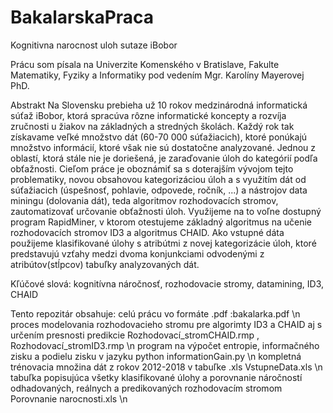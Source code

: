 # BakalarskaPraca
Kognitivna narocnost uloh sutaze iBobor

Prácu som písala na Univerzite Komenského v Bratislave, Fakulte Matematiky, Fyziky a Informatiky pod vedením Mgr. Karolíny Mayerovej PhD.

Abstrakt
Na Slovensku prebieha už 10 rokov medzinárodná informatická súťaž iBobor, ktorá spracúva rôzne informatické koncepty a rozvíja zručnosti u žiakov na základných a stredných školách. Každý rok tak získavame veľké množstvo dát (60-70 000 súťažiacich), ktoré ponúkajú množstvo informácií, ktoré však nie sú dostatočne analyzované. Jednou z oblastí, ktorá stále nie je doriešená, je zaraďovanie úloh do kategórií podľa obťažnosti. Cieľom práce je oboznámiť sa s doterajším vývojom tejto problematiky, novou obsahovou kategorizáciou úloh a s využitím dát od súťažiacich (úspešnosť, pohlavie, odpovede, ročník, ...) a nástrojov data miningu (dolovania dát), teda algoritmov rozhodovacích stromov, zautomatizovať určovanie obťažnosti úloh.  Využijeme na to voľne dostupný program RapidMiner, v ktorom otestujeme základný algoritmus na učenie rozhodovacích stromov ID3 a algoritmus CHAID. Ako vstupné dáta použijeme klasifikované úlohy s atribútmi z novej kategorizácie úloh, ktoré predstavujú vzťahy medzi dvoma konjunkciami odvodenými z atribútov(stĺpcov) tabuľky analyzovaných dát.  

Kľúčové slová: kognitívna náročnosť, rozhodovacie stromy, datamining, ID3, CHAID

Tento repozitár obsahuje:
celú prácu vo formáte .pdf :bakalarka.pdf \n
proces modelovania rozhodovacieho stromu pre algorimty ID3 a CHAID aj s určením presnosti predikcie Rozhodovací_stromCHAID.rmp , Rozhodovací_stromID3.rmp \n
program na výpočet entropie, informačného zisku a podielu zisku v jazyku python informationGain.py \n
kompletná trénovacia množina dát z rokov 2012-2018 v tabuľke .xls VstupneData.xls \n
tabuľka popisujúca všetky klasifikované úlohy a porovnanie náročností odhadovaných, reálnych a predikovaných rozhodovacím stromom Porovnanie narocnosti.xls \n

